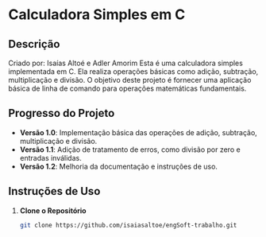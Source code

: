 # Calculadora Simples em C

## Descrição
Criado por: Isaías Altoé e Adler Amorim 
Esta é uma calculadora simples implementada em C. Ela realiza operações básicas como adição, subtração, multiplicação e divisão. O objetivo deste projeto é fornecer uma aplicação básica de linha de comando para operações matemáticas fundamentais.

## Progresso do Projeto

- **Versão 1.0**: Implementação básica das operações de adição, subtração, multiplicação e divisão.
- **Versão 1.1**: Adição de tratamento de erros, como divisão por zero e entradas inválidas.
- **Versão 1.2**: Melhoria da documentação e instruções de uso.

## Instruções de Uso

1. **Clone o Repositório**

   ```bash
   git clone https://github.com/isaiasaltoe/engSoft-trabalho.git

